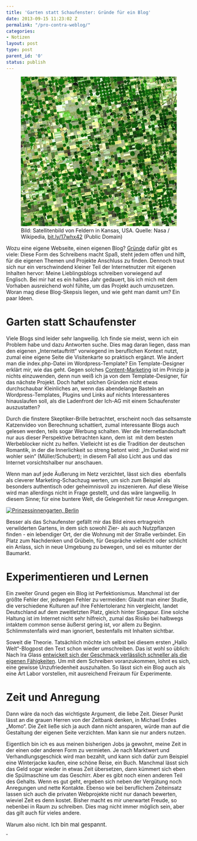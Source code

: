 ```yaml
---
title: 'Garten statt Schaufenster: Gründe für ein Blog'
date: 2013-09-15 11:23:02 Z
permalink: "/pro-contra-weblog/"
categories:
- Notizen
layout: post
type: post
parent_id: '0'
status: publish
---
```


<figure>
	<img src="/assets/img/2013/2013_Felder.jpg" />
  <figcaption>
  Bild: Satellitenbild von Feldern in Kansas, USA. Quelle: Nasa / Wikipedia, <a title="bit.ly/17whx42" href="http://bit.ly/17whx42">bit.ly/17whx42</a> (Public Domain)
  </figcaption>
</figure>

Wozu eine eigene Webseite, einen eigenen Blog? <a title="Gründe" href="http://www.blogprojekt.de/2011/12/02/blog-start/ich-blogge-weil-es-mir-spas-macht/">Gründe</a> dafür gibt es viele: Diese Form des Schreibens macht Spaß, steht jedem offen und hilft, für die eigenen Themen und Projekte Anschluss zu finden. Dennoch traut sich nur ein verschwindend kleiner Teil der Internetnutzer mit eigenen Inhalten hervor: Meine Lieblingsblogs schreiben vorwiegend auf Englisch. Bei mir hat es ein halbes Jahr gedauert, bis ich mich mit dem Vorhaben ausreichend wohl fühlte, um das Projekt auch umzusetzen. Woran mag diese Blog-Skepsis liegen, und wie geht man damit um? Ein paar Ideen.<!-- more -->


<h1>Garten statt Schaufenster</h1>
<p>Viele Blogs sind leider sehr langweilig. Ich finde sie meist, wenn ich ein Problem habe und dazu Antworten suche. Dies mag daran liegen, dass man den eigenen „Internetauftritt“ vorwiegend im beruflichen Kontext nutzt, zumal eine eigene Seite die Visitenkarte so praktisch ergänzt. Wie ändert man die index.php-Datei im Wordpress-Template? Ein Template-Designer erklärt mir, wie das geht. Gegen solches <a href="http://de.wikipedia.org/wiki/Content_Marketing">Content-Marketing</a> ist im Prinzip ja nichts einzuwenden, denn nun weiß ich ja von dem Template-Designer, für das nächste Projekt. Doch haftet solchen Gründen nicht etwas durchschaubar Kleinliches an, wenn das abendelange Basteln an Wordpress-Templates, Plugins und Links auf nichts Interessanteres hinauslaufen soll, als die Ladenfront der Ich-AG mit einem Schaufenster auszustatten?</p>
<p>Durch die finstere Skeptiker-Brille betrachtet, erscheint noch das seltsamste Katzenvideo von Berechnung schattiert, zumal interessante Blogs auch gelesen werden, teils sogar Werbung schalten. Wer die Internetlandschaft nur aus dieser Perspektive betrachten kann, dem ist  mit dem besten Werbeblocker nicht zu helfen. Vielleicht ist es die Tradition der deutschen Romantik, in der die Innerlichkeit so streng betont wird: „Im Dunkel wird mir wohler sein“ (Müller/Schubert); in diesem Fall also Licht aus und das Internet vorsichtshalber nur anschauen.</p>
<p>Wenn man auf jede Äußerung im Netz verzichtet, lässt sich dies  ebenfalls als cleverer Marketing-Schachzug werten, um sich zum Beispiel als besonders authentisch oder geheimnisvoll zu inszenieren. Auf diese Weise wird man allerdings nicht in Frage gestellt, und das wäre langweilig. In diesem Sinne; für eine buntere Welt, die Gelegenheit für neue Anregungen.</p>
<p><a href="https://markusneuschaefer.de/wp-content/uploads/IMAG0375.jpg"><img src="{{ site.baseurl }}/assets/img/2019/09/IMAG0375-1024x579.jpg" alt="Prinzessinnengarten, Berlin" width="625" height="353" /></a></p>
<p>Besser als das Schaufenster gefällt mir das Bild eines ertragreich verwilderten Gartens, in dem sich sowohl Zier- als auch Nutzpflanzen finden - ein lebendiger Ort, der die Wohnung mit der Straße verbindet. Ein Platz zum Nachdenken und Grübeln, für Gespräche vielleicht oder schlicht ein Anlass, sich in neue Umgebung zu bewegen, und sei es mitunter der Baumarkt.</p>
<h1>Experimentieren und Lernen</h1>
<p>Ein zweiter Grund gegen ein Blog ist Perfektionismus. Manchmal ist der größte Fehler der, jedwegen Fehler zu vermeiden: Glaubt man einer Studie, die verschiedene Kulturen auf ihre Fehlertoleranz hin vergleicht, landet Deutschland auf dem zweitletzten Platz, gleich hinter Singapur. Eine solche Haltung ist im Internet nicht sehr hilfreich, zumal das Risiko bei halbwegs intaktem common sense äußerst gering ist, vor allem zu Beginn. Schlimmstenfalls wird man ignoriert, bestenfalls mit Inhalten sichtbar.</p>
<p>Soweit die Theorie. Tatsächlich möchte ich selbst bei diesem ersten „Hallo Welt“-Blogpost den Text schon wieder umschreiben. Das ist wohl so üblich: Nach Ira Glass <a href="http://www.brainpickings.org/index.php/2012/02/22/ira-glass-on-the-secret-of-success/">entwickelt sich der Geschmack verlässlich schneller als die eigenen Fähigkeiten</a>. Um mit dem Schreiben voranzukommen, lohnt es sich, eine gewisse Unzufriedenheit auszuhalten. So lässt sich ein Blog auch als eine Art Labor vorstellen, mit ausreichend Freiraum für Experimente.</p>
<h1>Zeit und Anregung</h1>
<p>Dann wäre da noch das wichtigste Argument, die liebe Zeit. Dieser Punkt lässt an die grauen Herren von der Zeitbank denken, in Michael Endes „Momo“. Die Zeit ließe sich ja auch dann nicht ansparen, würde man auf die Gestaltung der eigenen Seite verzichten. Man kann sie nur anders nutzen.</p>
<p>Eigentlich bin ich es aus meinen bisherigen Jobs ja gewohnt, meine Zeit in der einen oder anderen Form zu vermieten. Je nach Marktwert und Verhandlungsgeschick wird man bezahlt, und kann sich dafür zum Beispiel eine Winterjacke kaufen, eine schöne Reise, ein Buch. Manchmal lässt sich das Geld sogar wieder in etwas Zeit übersetzen, dann kümmert sich eben die Spülmaschine um das Geschirr. Aber es gibt noch einen anderen Teil des Gehalts. Wenn es gut geht, ergeben sich neben der Vergütung noch Anregungen und nette Kontakte. Ebenso wie bei beruflichem Zeiteinsatz lassen sich auch die privaten Webprojekte nicht nur danach bewerten, wieviel Zeit es denn kostet. Bisher macht es mir unerwartet Freude, so nebenbei in Raum zu schreiben. Dies mag nicht immer möglich sein, aber das gilt auch für vieles andere.</p>
<p>Warum also nicht. <span class="Apple-style-span" style="line-height: 20px; font-size: 15px; font-weight: normal;">Ich bin mal gespannt.<br />
<a href="https://markusneuschaefer.de/wp-content/uploads/IMAG0375.jpg"> </a></span>		</p>
